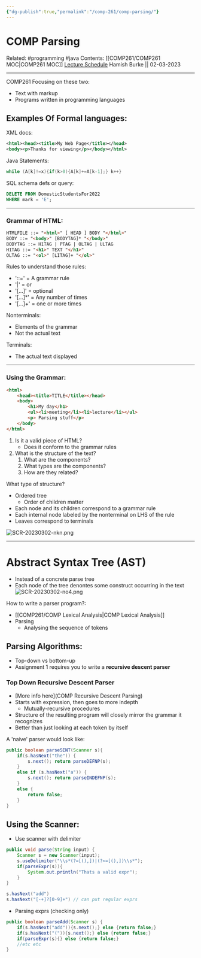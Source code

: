 ```yaml
---
{"dg-publish":true,"permalink":"/comp-261/comp-parsing/"}
---
```



# COMP Parsing

Related: #programming #java 
Contents: [[COMP261/COMP261 MOC\|COMP261 MOC]]
[Lecture Schedule](https://ecs.wgtn.ac.nz/Courses/COMP261_2023T1/LectureSchedule)
Hamish Burke || 02-03-2023
***


COMP261 Focusing on these two:
- Text with markup
- Programs written in programming languages

## **Examples Of Formal languages:**

XML docs:

```XML
<html><head><title>My Web Page</title></head>
<body><p>Thanks for viewing</p></body></html>
```

Java Statements:

```java
while (A[k]!=x){if(k>0){A[k]+=A[k-1];} k++}
```

SQL schema defs or query:

```sql
DELETE FROM DomesticStudentsFor2022
WHERE mark = 'E';
```

***

### Grammar of HTML:

```html
HTMLFILE ::= "<html>" [ HEAD ] BODY "</html>"
BODY ::= "<body>" [BODYTAG]* "</body>"
BODYTAG ::= H1TAG | PTAG | OLTAG | ULTAG
H1TAG ::= "<h1>" TEXT "</h1>"
OLTAG ::= "<ol>" [LITAG]+ "</ol>"
```

Rules to understand those rules:
- '::=' = A grammar rule
- '|' = or
- '[...]' = optional
- '[...]\*' = Any number of times
- '[...]+' = one or more times

Nonterminals:
- Elements of the grammar
- Not the actual text

Terminals:
- The actual text displayed

***

### Using the Grammar:

```html
<html>
	<head><title>TITLE</title></head>
	<body>
		<h1>My day</h1>
		<ul><li>meeting</li><li>lecture</li></ul>
		<p> Parsing stuff</p>
	</body>
</html>
```

1. Is it a valid piece of HTML?
	- Does it conform to the grammar rules
2. What is the structure of the text?
	1. What are the components?
	2. What types are the components?
	3. How are they related?

What type of structure?
- Ordered tree
	- Order of children matter
- Each node and its children correspond to a grammar rule
- Each internal node labeled by the nonterminal on LHS of the rule
- Leaves correspond to terminals

![SCR-20230302-nkn.png](/img/user/SCR-20230302-nkn.png)

***

# Abstract Syntax Tree (AST)

- Instead of a concrete parse tree
- Each node of the tree denontes some construct occurring in the text
![SCR-20230302-no4.png](/img/user/SCR-20230302-no4.png)

How to write a parser program?:
- [[COMP261/COMP Lexical Analysis\|COMP Lexical Analysis]]
- Parsing
	- Analysing the sequence of tokens

## Parsing Algorithms:

- Top-down vs bottom-up
- Assignment 1 requires you to write a **recursive descent parser**

### Top Down Recursive Descent Parser

- [More info here](COMP Recursive Descent Parsing)
- Starts with expression, then goes to more indepth
	- Mutually-recursive procedures
- Structure of the resulting program will closely mirror the grammar it recognizes
- Better than just looking at each token by itself


A 'naive' parser would look like:

```java
public boolean parseSENT(Scanner s){
	if(s.hasNext("the")) {
		s.next(); return parseDEFNP(s);
	}
	else if (s.hasNext("a")) {
		s.next(); return parseINDEFNP(s);
	}
	else { 
		return false;
	}
}
```

## Using the Scanner:

- Use scanner with delimiter

```java
public void parse(String input) {
	Scanner s = new Scanner(input);
	s.useDelimiter("\\s*(?=[(),])|(?<=[(),])\\s*");
	if(parseExpr(s)){
		System.out.println("Thats a valid expr");
	}
}
```

```java
s.hasNext("add")
s.hasNext("[-+]?[0-9]+") // can put regular exprs
```

- Parsing exprs (checking only)

```java
public boolean parseAdd(Scanner s) {
	if(s.hasNext("add")){s.next();} else {return false;}
	if(s.hasNext("(")){s.next();} else {return false;}
	if(parseExpr(s){} else {return false;}
	//etc etc
}
```